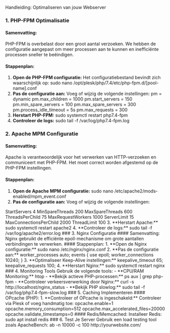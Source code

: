Handleiding: Optimaliseren van jouw Webserver
### 1. PHP-FPM Optimalisatie
#### Samenvatting:
PHP-FPM is overbelast door een groot aantal verzoeken. We hebben de
configuratie aangepast om meer processen aan te kunnen en inefficiënte
processen sneller te beëindigen.
#### Stappenplan:
1. **Open de PHP-FPM configuratie:**
Het configuratiebestand bevindt zich waarschijnlijk op:
sudo nano /opt/plesk/php/7.4/etc/php-fpm.d/[pool-name].conf
2. **Pas de configuratie aan:**
Voeg of wijzig de volgende instellingen:
pm = dynamic
pm.max_children = 1000
pm.start_servers = 150
pm.min_spare_servers = 100
pm.max_spare_servers = 300
pm.process_idle_timeout = 5s
pm.max_requests = 300
3. **Herstart PHP-FPM:**
sudo systemctl restart php7.4-fpm
4. **Controleer de logs:**
sudo tail -f /var/log/php7.4-fpm.log
### 2. Apache MPM Configuratie
#### Samenvatting:
Apache is verantwoordelijk voor het verwerken van HTTP-verzoeken en
communiceert met PHP-FPM. Het moet correct worden afgestemd op de
PHP-FPM instellingen.
#### Stappenplan:
1. **Open de Apache MPM configuratie:**
sudo nano /etc/apache2/mods-enabled/mpm_event.conf
2. **Pas de configuratie aan:**
Voeg of wijzig de volgende instellingen:
<IfModule mpm_event_module>
StartServers 4
MinSpareThreads 200
MaxSpareThreads 600
ThreadsPerChild 75
MaxRequestWorkers 1000
ServerLimit 15
MaxConnectionsPerChild 2000
ThreadLimit 100
</IfModule>
3. **Herstart Apache:**
sudo systemctl restart apache2
4. **Controleer de logs:**
sudo tail -f /var/log/apache2/error.log
### 3. Nginx Configuratie
#### Samenvatting:
Nginx gebruikt de efficiënte epoll-mechanisme om grote aantallen verbindingen
te verwerken.
#### Stappenplan:
1. **Open de Nginx configuratie:**
sudo nano /etc/nginx/nginx.conf
2. **Pas de configuratie aan:**
worker_processes auto;
events {
use epoll;
worker_connections 10240;
}
3. **Optimaliseer Keep-Alive instellingen:**
keepalive_timeout 65;
keepalive_requests 100;
4. **Herstart Nginx:**
sudo systemctl restart nginx
### 4. Monitoring Tools
Gebruik de volgende tools:
- **CPU/RAM Monitoring:** htop
- **Bekijk actieve PHP-processen:** ps aux | grep php-fpm
- **Controleer verkeersverwerking door Nginx:** curl -s
http://localhost/nginx_status
- **Bekijk PHP slowlog:** sudo tail -f /var/log/php7.4-fpm-slow.log
### 5. Caching Implementeren
#### OPcache (PHP):
1. **Controleer of OPcache is ingeschakeld:**
Controleer via Plesk of voeg handmatig toe:
opcache.enable=1
opcache.memory_consumption=512
opcache.max_accelerated_files=20000
opcache.validate_timestamps=0
#### Redis/Memcached:
Installeer Redis:
sudo apt install redis
### 6. Test Je Server
Gebruik een load testing tool zoals ApacheBench:
ab -n 10000 -c 100 http://yourwebsite.com/